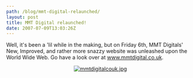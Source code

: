 ```yaml
---
path: /blog/mmt-digital-relaunched/
layout: post
title: MMT Digital relaunched!
date: 2007-07-09T13:03:26Z
---
```


Well, it's been a 'lil while in the making, but on Friday 6th, MMT Digitals' New, Improved, and rather more snazzy website was unleashed upon the World Wide Web.  Go have a look over at <a href="http://www.mmtdigital.co.uk" title="Open this link in a new window." target="_blank">www.mmtdigital.co.uk</a>.
<p style="text-align: center"><a href="http://www.mmtdigital.co.uk"><img src="http://uploads.psyked.co.uk/2007/07/mmtdigitalcouk.jpg" alt="mmtdigitalcouk.jpg" /></a></p>